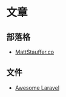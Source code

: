 # 文章


## 部落格
* [MattStauffer.co](https://mattstauffer.co/blog/)

## 文件
* [Awesome Laravel](https://github.com/chiraggude/awesome-laravel)
  
